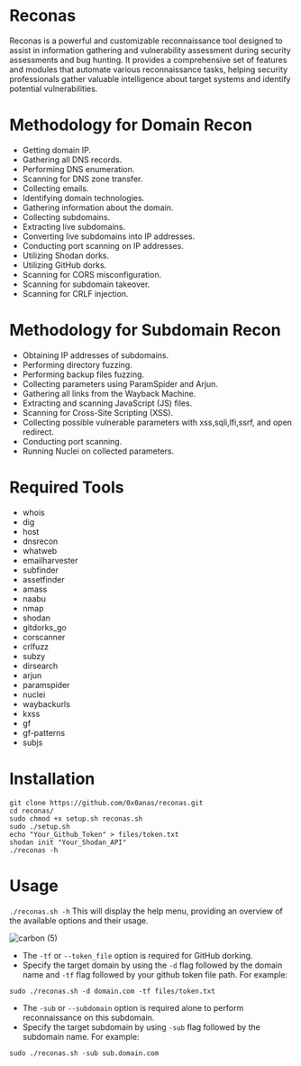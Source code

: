 # Reconas
Reconas is a powerful and customizable reconnaissance tool designed to assist in information gathering and vulnerability assessment during security assessments and bug hunting. It provides a comprehensive set of features and modules that automate various reconnaissance tasks, helping security professionals gather valuable intelligence about target systems and identify potential vulnerabilities.
# Methodology for Domain Recon
- Getting domain IP.
- Gathering all DNS records.
- Performing DNS enumeration.
- Scanning for DNS zone transfer.
- Collecting emails.
- Identifying domain technologies.
- Gathering information about the domain.
- Collecting subdomains.
- Extracting live subdomains.
- Converting live subdomains into IP addresses.
- Conducting port scanning on IP addresses.
- Utilizing Shodan dorks.
- Utilizing GitHub dorks.
- Scanning for CORS misconfiguration.
- Scanning for subdomain takeover.
- Scanning for CRLF injection.

# Methodology for Subdomain Recon
- Obtaining IP addresses of subdomains.
- Performing directory fuzzing.
- Performing backup files fuzzing.
- Collecting parameters using ParamSpider and Arjun.
- Gathering all links from the Wayback Machine.
- Extracting and scanning JavaScript (JS) files.
- Scanning for Cross-Site Scripting (XSS).
- Collecting possible vulnerable parameters with xss,sqli,lfi,ssrf, and open redirect.
- Conducting port scanning.
- Running Nuclei on collected parameters.

# Required Tools
- whois
- dig
- host
- dnsrecon
- whatweb
- emailharvester
- subfinder
- assetfinder
- amass
- naabu
- nmap
- shodan
- gitdorks_go
- corscanner
- crlfuzz
- subzy
- dirsearch
- arjun
- paramspider
- nuclei
- waybackurls
- kxss
- gf
- gf-patterns
- subjs

# Installation
```
git clone https://github.com/0x0anas/reconas.git
cd reconas/
sudo chmod +x setup.sh reconas.sh
sudo ./setup.sh
echo "Your_Github_Token" > files/token.txt
shodan init "Your_Shodan_API"
./reconas -h
```
# Usage
`./reconas.sh -h`
This will display the help menu, providing an overview of the available options and their usage.

![carbon (5)](https://github.com/0x0anas/reconas/assets/78263620/831a1d95-b6cc-4059-8b4b-3b6c63cc7a49)

- The `-tf` or `--token_file` option is required for GitHub dorking.
- Specify the target domain by using the `-d` flag followed by the domain name and `-tf` flag followed by your github token file path. For example:
```
sudo ./reconas.sh -d domain.com -tf files/token.txt
```
- The `-sub` or `--subdomain` option is required alone to perform reconnaissance on this subdomain.
- Specify the target subdomain by using `-sub` flag followed by the subdomain name. For example:
```
sudo ./reconas.sh -sub sub.domain.com
```



